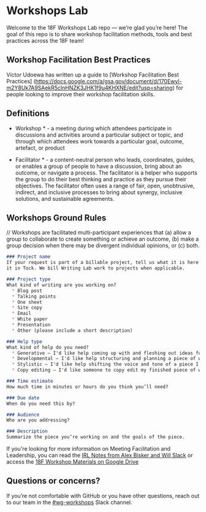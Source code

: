 # Workshops Lab

Welcome to the 18F Workshops Lab repo — we’re glad you’re here! The goal of this repo is to share workshop facilitation methods, tools and best practices across the 18F team!

## Workshop Facilitation Best Practices

Victor Udoewa has written up a guide to [Workshop Facilitation Best Practices] (https://docs.google.com/a/gsa.gov/document/d/170Ewyl-m2Y8Uk7A9SAekR5clnHNZK3JHK1f9u4KHXNE/edit?usp=sharing) for people looking to improve their workshop facilitation skills. 

## Definitions

* Workshop * - a meeting during which attendees participate in discussions and activities around a particular subject or topic, and through which attendees work towards a particular goal, outcome, artefact, or product

* Facilitator * - a content-neutral person who leads, coordinates, guides, or enables a group of people to have a discussion, bring about an outcome, or navigate a process. The facilitator is a helper who supports the group to do their best thinking and practice as they pursue their objectives. The facilitator often uses a range of fair, open, unobtrusive, indirect, and inclusive processes to bring about synergy, inclusive solutions, and sustainable agreements.

## Workshops Ground Rules

// Workshops are facilitated multi-participant experiences that (a) allow a group to collaborate to create something or achieve an outcome, (b) make a group decision when there may be divergent individual opinions, or (c) both. 

  ``` markdown
  ### Project name
  If your request is part of a billable project, tell us what it is here and how to code
  it in Tock. We bill Writing Lab work to projects when applicable.

  ### Project type
  What kind of writing are you working on?
    * Blog post
    * Talking points
    * One sheet
    * Site copy
    * Email
    * White paper
    * Presentation
    * Other (please include a short description)

  ### Help type
  What kind of help do you need?
    * Generative — I'd like help coming up with and fleshing out ideas for a piece of writing.
    * Developmental — I'd like help structuring and planning a piece of writing.
    * Stylistic — I'd like help shifting the voice and tone of a piece I've already written.
    * Copy editing — I'd like someone to copy edit my finished piece of writing.

  ### Time estimate
  How much time in minutes or hours do you think you’ll need?

  ### Due date
  When do you need this by?

  ### Audience
  Who are you addressing?

  ### Description
  Summarize the piece you’re working on and the goals of the piece.
  ```
  
  
If you're looking for more information on Meeting Facilitation and Leadership, you can read the [IRL Notes from Alex Bisker and Will Slack](https://docs.google.com/a/gsa.gov/document/d/1ZnGbHasZwCGOxB5ULRo0KTeBrY6oiXOvubSZ6VTvLl0/edit?usp=sharing) or access the [18F Workshop Materials on Google Drive](https://drive.google.com/drive/folders/0B5GqxshfZoAVMnlUR2prZHg2d2s?usp=sharing)

## Questions or concerns?

If you’re not comfortable with GitHub or you have other questions, reach out to our team in the [#wg-workshops](https://18f.slack.com/archives/wg-workshops) Slack channel.
